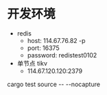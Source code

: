 # 开发环境

* redis
  * host: 114.67.76.82 -p
  * port: 16375
  * password: redistest0102
* 单节点 tikv
  * 114.67.120.120:2379


cargo test source -- --nocapture